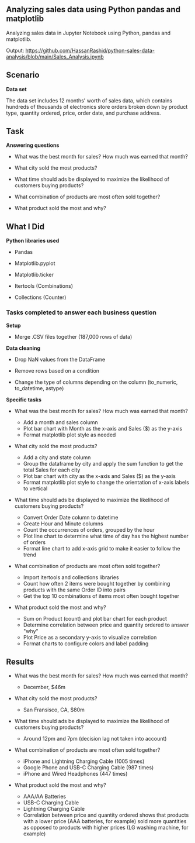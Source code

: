 ## Analyzing sales data using Python pandas and matplotlib
Analyzing sales data in Jupyter Notebook using Python, pandas and matplotlib.

Output: https://github.com/HassanRashid/python-sales-data-analysis/blob/main/Sales_Analysis.ipynb

## Scenario

**Data set**

The data set includes 12 months' worth of sales data, which contains hundreds of thousands of electronics store orders broken down by product type, quantity ordered, price, order date, and purchase address.

## Task

**Answering questions**

- What was the best month for sales? How much was earned that month?

- What city sold the most products?

- What time should ads be displayed to maximize the likelihood of customers buying products?

- What combination of products are most often sold together?

- What product sold the most and why?

## What I Did

**Python libraries used**

- Pandas
  
- Matplotlib.pyplot

- Matplotlib.ticker

- Itertools (Combinations)

- Collections (Counter)

### Tasks completed to answer each business question

**Setup**

- Merge .CSV files together (187,000 rows of data)

**Data cleaning**

- Drop NaN values from the DataFrame

- Remove rows based on a condition

- Change the type of columns depending on the column (to_numeric, to_datetime, astype)

**Specific tasks**

- What was the best month for sales? How much was earned that month?
    - Add a month and sales column
    - Plot bar chart with Month as the x-axis and Sales ($) as the y-axis
    - Format matplotlib plot style as needed

- What city sold the most products?
    - Add a city and state column
    - Group the dataframe by city and apply the sum function to get the total Sales for each city
    - Plot bar chart with city as the x-axis and Sales ($) as the y-axis
    - Format matplotlib plot style to change the orientation of x-axis labels to vertical

- What time should ads be displayed to maximize the likelihood of customers buying products?
     - Convert Order Date column to datetime
     - Create Hour and Minute columns
     - Count the occurrences of orders, grouped by the hour
     - Plot line chart to determine what time of day has the highest number of orders
     - Format line chart to add x-axis grid to make it easier to follow the trend

- What combination of products are most often sold together?
     - Import itertools and collections libraries
     - Count how often 2 items were bought together by combining products with the same Order ID into pairs
     - Get the top 10 combinations of items most often bought together

- What product sold the most and why?
     - Sum on Product (count) and plot bar chart for each product
     - Determine correlation between price and quantity ordered to answer "why"
     - Plot Price as a secondary y-axis to visualize correlation
     - Format charts to configure colors and label padding

## Results

- What was the best month for sales? How much was earned that month?
    - December, $46m

- What city sold the most products?
    - San Fransisco, CA, $80m

- What time should ads be displayed to maximize the likelihood of customers buying products?
    - Around 12pm and 7pm (decision lag not taken into account)

- What combination of products are most often sold together?
    - iPhone and Lightning Charging Cable (1005 times)
    - Google Phone and USB-C Charging Cable (987 times)
    - iPhone and Wired Headphones (447 times)

- What product sold the most and why?
    - AAA/AA Batteries
    - USB-C Charging Cable
    - Lightning Charging Cable
    - Correlation between price and quantity ordered shows that products with a lower price (AAA batteries, for example) sold more quantities as opposed to products with higher prices (LG washing machine, for example)
